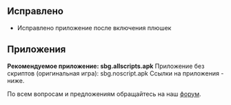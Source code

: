 ## Исправлено

- Исправлено приложение после включения плюшек

## Приложения

**Рекомендуемое приложение: __sbg.allscripts.apk__**
Приложение без скриптов (оригинальная игра): sbg.noscript.apk
Ссылки на приложения - ниже.

По всем вопросам и предложениям обращайтесь на наш [форум](https://t.me/sbg_forum/36282).
